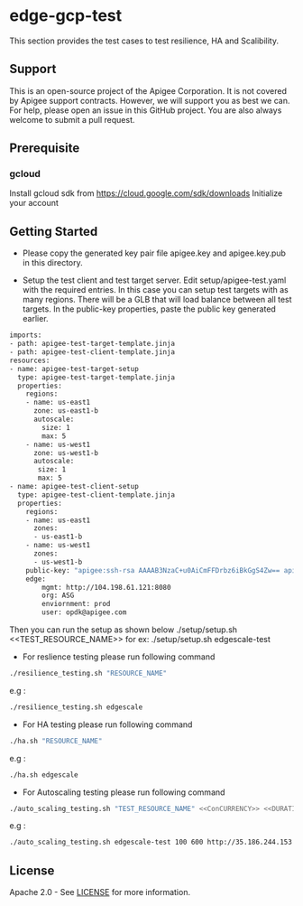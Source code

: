 # edge-gcp-test
This section provides the test cases to test resilience, HA and Scalibility.

## Support
This is an open-source project of the Apigee Corporation. It is not covered by Apigee support contracts. However, we will support you as best we can. For help, please open an issue in this GitHub project. You are also always welcome to submit a pull request.


## Prerequisite

### gcloud 
Install gcloud sdk from https://cloud.google.com/sdk/downloads
Initialize your account

## Getting Started
- Please copy the generated key pair file apigee.key and apigee.key.pub in this directory.

- Setup the test client and test target server. 
Edit setup/apigee-test.yaml with the required entries. In this case you can setup test targets with as many regions. There will be a GLB that will load balance
between all test targets.
In the public-key properties, paste the public key generated earlier.
```sh
imports:
- path: apigee-test-target-template.jinja
- path: apigee-test-client-template.jinja
resources:
- name: apigee-test-target-setup
  type: apigee-test-target-template.jinja
  properties:
    regions:
    - name: us-east1
      zone: us-east1-b
      autoscale:
        size: 1
        max: 5
    - name: us-west1
      zone: us-west1-b
      autoscale:
       size: 1
       max: 5
- name: apigee-test-client-setup
  type: apigee-test-client-template.jinja
  properties:
    regions:
    - name: us-east1
      zones: 
      - us-east1-b
    - name: us-west1
      zones: 
      - us-west1-b
    public-key: "apigee:ssh-rsa AAAAB3NzaC+u0AiCmFFDrbz6iBkGgS4Zw== apigee"
    edge:
        mgmt: http://104.198.61.121:8080
        org: ASG
        enviornment: prod
        user: opdk@apigee.com

```
Then you can run the setup as shown below
./setup/setup.sh <<TEST_RESOURCE_NAME>>
for ex:
./setup/setup.sh edgescale-test

- For reslience testing please run following command 
```sh
./resilience_testing.sh "RESOURCE_NAME"
```
e.g :
```sh
./resilience_testing.sh edgescale
```
- For HA testing please run following command 
```sh
./ha.sh "RESOURCE_NAME"
```
e.g :
```sh
./ha.sh edgescale
```

- For Autoscaling testing please run following command 
```sh
./auto_scaling_testing.sh "TEST_RESOURCE_NAME" <<ConCURRENCY>> <<DURATION>>  <<API_BASE_URL>>
```
e.g :
```sh
./auto_scaling_testing.sh edgescale-test 100 600 http://35.186.244.153
```



## License

Apache 2.0 - See [LICENSE](LICENSE) for more information.
